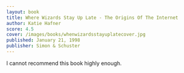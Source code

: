 ```yaml
---
layout: book
title: Where Wizards Stay Up Late - The Origins Of The Internet
author: Katie Hafner
score: 4.5
cover: /images/books/whenwizardsstayuplatecover.jpg
published: January 21, 1998
publisher: Simon & Schuster
---
```


I cannot recommend this book highly enough.
